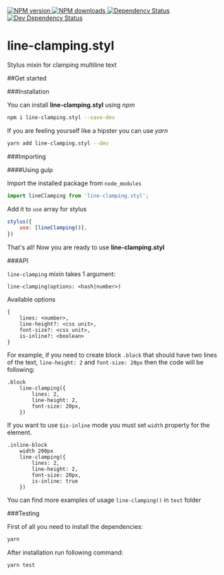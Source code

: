 [![NPM version](https://img.shields.io/npm/v/line-clamping.styl.svg) ](https://npmjs.org/package/line-clamping.styl "View this project on NPM") [ ![NPM downloads](https://img.shields.io/npm/dm/line-clamping.styl.svg) ](https://npmjs.org/package/line-clamping.styl "View this project on NPM") [ ![Dependency Status](https://img.shields.io/david/zinoroman/LineClamping.styl.svg) ](https://david-dm.org/zinoroman/LineClamping.styl "View the status of this project's dependencies on DavidDM") [ ![Dev Dependency Status](https://img.shields.io/david/dev/zinoroman/LineClamping.styl.svg)](https://david-dm.org/zinoroman/LineClamping.styl#info=devDependencies "View the status of this project's development dependencies on DavidDM")

# line-clamping.styl
Stylus mixin for clamping multiline text

##Get started

###Installation

You can install **line-clamping.styl** using *npm*

```bash
npm i line-clamping.styl --save-dev
```

If you are feeling yourself like a hipster you can use *yarn*

```bash
yarn add line-clamping.styl --dev
```

###Importing

####Using gulp

Import the installed package from `node_modules`

```javascript
import lineClamping from 'line-clamping.styl';
```

Add it to `use` array for stylus

```javascript
stylus({
    use: [lineClamping()],
})
```

That's all! Now you are ready to use **line-clamping.styl**

###API

`line-clamping` mixin takes 1 argument:

```stylus
line-clamping(options: <hash|number>)
```

Available options

```stylus
{
    lines: <number>, 
    line-height?: <css unit>, 
    font-size?: <css unit>, 
    is-inline?: <boolean>
}
```

For example, if you need to create block `.block` that should have two lines of the text, `line-height: 2` and `font-size: 20px` then the code will be following:

```stylus
.block
    line-clamping({
        lines: 2, 
        line-height: 2, 
        font-size: 20px,
    })
```

If you want to use `$is-inline` mode you must set `width` property for the element.

```stylus
.inline-block
    width 200px
    line-clamping({
        lines: 2, 
        line-height: 2, 
        font-size: 20px,
        is-inline: true
    })
```

You can find more examples of usage `line-clamping()` in `test` folder

###Testing

First of all you need to install the dependencies:

```bash
yarn
```

After installation run following command:

```bash
yarn test
```